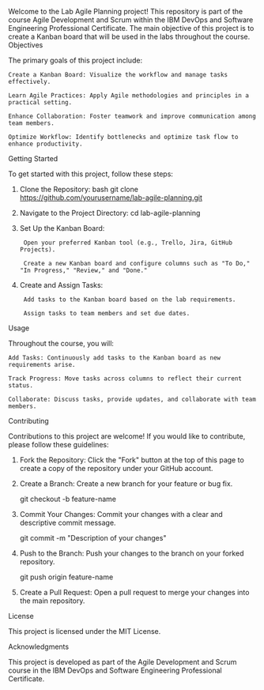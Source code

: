 Welcome to the Lab Agile Planning project! This repository is part of the course Agile Development and Scrum within the IBM DevOps and Software Engineering Professional Certificate. The main objective of this project is to create a Kanban board that will be used in the labs throughout the course.
Objectives

The primary goals of this project include:

    Create a Kanban Board: Visualize the workflow and manage tasks effectively.

    Learn Agile Practices: Apply Agile methodologies and principles in a practical setting.

    Enhance Collaboration: Foster teamwork and improve communication among team members.

    Optimize Workflow: Identify bottlenecks and optimize task flow to enhance productivity.

Getting Started

To get started with this project, follow these steps:

1. Clone the Repository:
    bash
    git clone https://github.com/yourusername/lab-agile-planning.git

2. Navigate to the Project Directory:
   cd lab-agile-planning

3. Set Up the Kanban Board:

        Open your preferred Kanban tool (e.g., Trello, Jira, GitHub Projects).

        Create a new Kanban board and configure columns such as "To Do," "In Progress," "Review," and "Done."

4. Create and Assign Tasks:

        Add tasks to the Kanban board based on the lab requirements.

        Assign tasks to team members and set due dates.

Usage

Throughout the course, you will:

    Add Tasks: Continuously add tasks to the Kanban board as new requirements arise.

    Track Progress: Move tasks across columns to reflect their current status.

    Collaborate: Discuss tasks, provide updates, and collaborate with team members.

Contributing

Contributions to this project are welcome! If you would like to contribute, please follow these guidelines:

1. Fork the Repository: Click the "Fork" button at the top of this page to create a copy of the repository under your GitHub account.

2. Create a Branch: Create a new branch for your feature or bug fix.

   git checkout -b feature-name

3. Commit Your Changes: Commit your changes with a clear and descriptive commit message.

   git commit -m "Description of your changes"

5. Push to the Branch: Push your changes to the branch on your forked repository.

    git push origin feature-name

6. Create a Pull Request: Open a pull request to merge your changes into the main repository.


License

This project is licensed under the MIT License. 

Acknowledgments

This project is developed as part of the Agile Development and Scrum course in the IBM DevOps and Software Engineering Professional Certificate.
